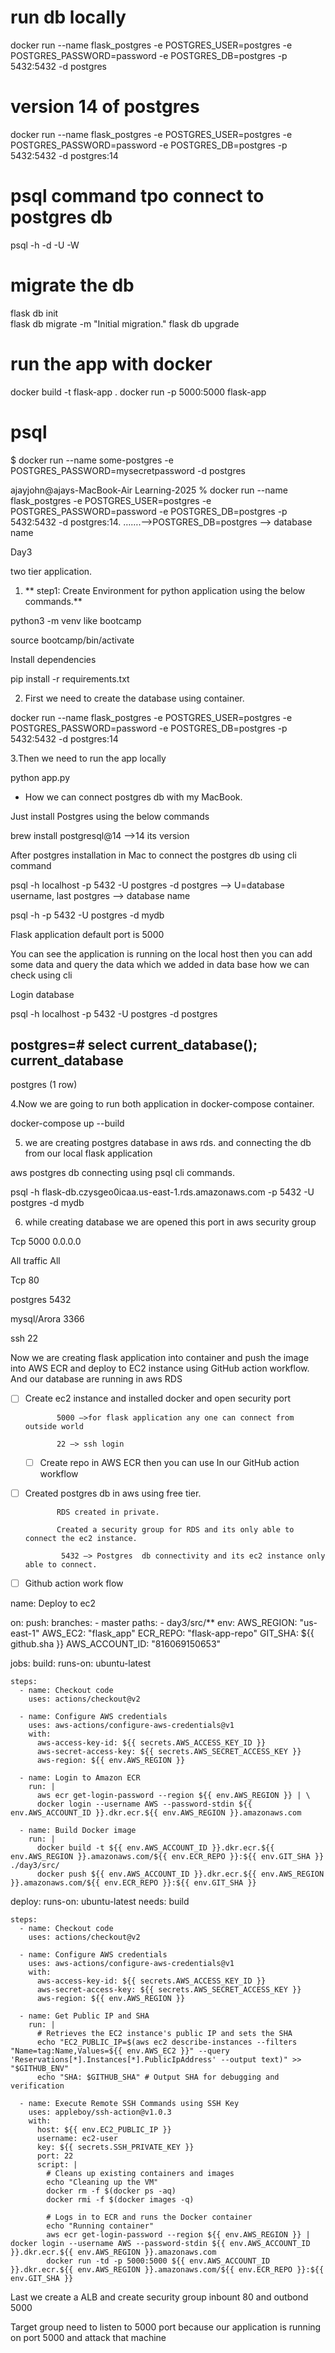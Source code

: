 # run db locally
docker run --name flask_postgres -e POSTGRES_USER=postgres -e POSTGRES_PASSWORD=password -e POSTGRES_DB=postgres -p 5432:5432 -d postgres

# version 14 of postgres
docker run --name flask_postgres -e POSTGRES_USER=postgres -e POSTGRES_PASSWORD=password -e POSTGRES_DB=postgres -p 5432:5432 -d postgres:14
# psql command tpo connect to postgres db
psql -h <host> -d <db-name> -U <username> -W
 

# migrate the db
flask db init   
flask db migrate -m "Initial migration."
flask db upgrade




# run the app with docker

docker build -t flask-app .
docker run -p 5000:5000 flask-app


# psql 

$ docker run --name some-postgres -e POSTGRES_PASSWORD=mysecretpassword -d postgres


ajayjohn@ajays-MacBook-Air Learning-2025 % docker run --name flask_postgres -e POSTGRES_USER=postgres -e POSTGRES_PASSWORD=password -e POSTGRES_DB=postgres -p 5432:5432 -d postgres:14.  …….—>POSTGRES_DB=postgres --> database name 


Day3

two tier application.

1. **    step1: Create Environment for python application using the below commands.**

python3 -m venv <name of the venv> like bootcamp

source bootcamp/bin/activate

Install dependencies

pip install -r requirements.txt

2. First we need to create the database using container.

docker run --name flask_postgres -e POSTGRES_USER=postgres -e POSTGRES_PASSWORD=password -e POSTGRES_DB=postgres -p 5432:5432 -d postgres:14

3.Then we need to run the app locally 

python app.py

* How we can connect postgres db with my MacBook.

Just install Postgres using the below commands 

brew install postgresql@14 —>14 its version

After postgres installation in Mac to connect the postgres db using cli command

psql -h localhost -p 5432 -U postgres -d postgres   —> U=database username, last postgres —> database name

psql -h  -p 5432 -U postgres -d mydb

Flask application default port is 5000

You can see the application is running on the local host then you can add some data and query the data which we added in data base how we can check using cli 

Login database 

psql -h localhost -p 5432 -U postgres -d postgres 

postgres=# select current_database();
 current_database 
------------------
 postgres
(1 row)



4.Now we are going to run both application in docker-compose container.

docker-compose up --build

5. we are creating postgres database in aws rds. and connecting the db from our local flask application

aws postgres db connecting using psql cli commands.

psql -h flask-db.czysgeo0icaa.us-east-1.rds.amazonaws.com -p 5432 -U postgres -d mydb

6. while creating database we are opened this port in aws security group 

Tcp 5000 0.0.0.0

All traffic All

Tcp 80

postgres 5432

mysql/Arora 3366

ssh 22 


Now we are creating flask application into container and push the image into AWS ECR and deploy to EC2 instance using GitHub	action	workflow. And our database are running in aws RDS 


- [ ] Create ec2 instance and installed docker and open security port

             5000 —>for flask application any one can connect from outside world

             22 —> ssh login
    - [ ]  Create repo in AWS ECR then you can use In our GitHub action workflow

- [ ] Created postgres db in aws using free tier.

             RDS created in private.

             Created a security group for RDS and its only able to connect the ec2 instance.

              5432 —> Postgres	db connectivity and its ec2 instance only able to connect.


- [ ]  Github action work flow

name: Deploy to ec2

on:
  push:
    branches:
      - master
    paths:
      - day3/src/**
env:
  AWS_REGION: "us-east-1"
  AWS_EC2: "flask_app"
  ECR_REPO: "flask-app-repo"
  GIT_SHA: ${{ github.sha }}
  AWS_ACCOUNT_ID: "816069150653"

jobs:
  build:
    runs-on: ubuntu-latest

    steps:
      - name: Checkout code
        uses: actions/checkout@v2

      - name: Configure AWS credentials
        uses: aws-actions/configure-aws-credentials@v1
        with:
          aws-access-key-id: ${{ secrets.AWS_ACCESS_KEY_ID }}
          aws-secret-access-key: ${{ secrets.AWS_SECRET_ACCESS_KEY }}
          aws-region: ${{ env.AWS_REGION }}

      - name: Login to Amazon ECR
        run: |
          aws ecr get-login-password --region ${{ env.AWS_REGION }} | \
          docker login --username AWS --password-stdin ${{ env.AWS_ACCOUNT_ID }}.dkr.ecr.${{ env.AWS_REGION }}.amazonaws.com

      - name: Build Docker image
        run: |
          docker build -t ${{ env.AWS_ACCOUNT_ID }}.dkr.ecr.${{ env.AWS_REGION }}.amazonaws.com/${{ env.ECR_REPO }}:${{ env.GIT_SHA }} ./day3/src/
          docker push ${{ env.AWS_ACCOUNT_ID }}.dkr.ecr.${{ env.AWS_REGION }}.amazonaws.com/${{ env.ECR_REPO }}:${{ env.GIT_SHA }}
          
  deploy:
    runs-on: ubuntu-latest
    needs: build

    steps:
      - name: Checkout code
        uses: actions/checkout@v2

      - name: Configure AWS credentials
        uses: aws-actions/configure-aws-credentials@v1
        with:
          aws-access-key-id: ${{ secrets.AWS_ACCESS_KEY_ID }}
          aws-secret-access-key: ${{ secrets.AWS_SECRET_ACCESS_KEY }}
          aws-region: ${{ env.AWS_REGION }}

      - name: Get Public IP and SHA
        run: |
          # Retrieves the EC2 instance's public IP and sets the SHA
          echo "EC2_PUBLIC_IP=$(aws ec2 describe-instances --filters "Name=tag:Name,Values=${{ env.AWS_EC2 }}" --query 'Reservations[*].Instances[*].PublicIpAddress' --output text)" >> "$GITHUB_ENV"  
          echo "SHA: $GITHUB_SHA" # Output SHA for debugging and verification

      - name: Execute Remote SSH Commands using SSH Key
        uses: appleboy/ssh-action@v1.0.3
        with:
          host: ${{ env.EC2_PUBLIC_IP }}
          username: ec2-user
          key: ${{ secrets.SSH_PRIVATE_KEY }}
          port: 22
          script: |
            # Cleans up existing containers and images
            echo "Cleaning up the VM"
            docker rm -f $(docker ps -aq)
            docker rmi -f $(docker images -q)
            
            # Logs in to ECR and runs the Docker container
            echo "Running container"
            aws ecr get-login-password --region ${{ env.AWS_REGION }} | docker login --username AWS --password-stdin ${{ env.AWS_ACCOUNT_ID }}.dkr.ecr.${{ env.AWS_REGION }}.amazonaws.com  
            docker run -td -p 5000:5000 ${{ env.AWS_ACCOUNT_ID }}.dkr.ecr.${{ env.AWS_REGION }}.amazonaws.com/${{ env.ECR_REPO }}:${{ env.GIT_SHA }}


Last we create a ALB and create security group inbount 80 and outbond 5000

Target group need to listen to 5000 port because our application is running on port 5000 and attack that machine 

	











     













     











     
























 












 










